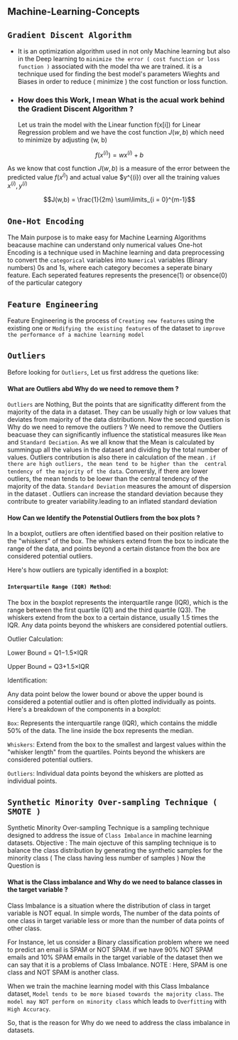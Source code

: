 ## Machine-Learning-Concepts

## `Gradient Discent Algorithm`
- It is an optimization algorithm used in not only Machine learning but also in the Deep learning to `minimize the error ( cost function or loss function )` associated with the  model tha we are trained. it is a technique used for finding the best model's parameters Wieghts and Biases in order to reduce ( minimize ) the cost function or loss function.
-  ### How does this Work, I mean What is the acual work behind the Gradient Discent Algorithm ?
   Let us train the model with the Linear function f(x[i]) for Linear Regression problem and we have the cost function $J(w,b)$ which need to minimize by adjusting (w, b)

 $$f(x^{(i)}) = wx^{(i)} + b$$
 

 As we know that cost function $J(w,b)$ is a measure of the error between the predicted value $f(x^{i)})$ and actual value $y^{(i}) over all the training values $x^{(i)}, y^{(i)}$

 $$J(w,b) = \frac{1}{2m} \sum\limits_{i = 0}^{m-1}$$


## `One-Hot Encoding`

The Main purpose is to make easy for Machine Learning Algorithms beacause machine can understand only numerical values
One-hot Encoding is a technique used in Machine learning and data preprocessing to convert the `categorical` variables into `Numerical` variables (Binary numbers) 0s and 1s, where each category becomes a seperate binary feature. Each seperated features represents the presence(1) or obsence(0) of the particular category

## `Feature Engineering`
Feature Engineering is the process of `Creating new features` using the existing one or `Modifying the existing features` of the dataset to `improve the performance of a machine learning model` 


## `Outliers`
Before looking for `Outliers`, Let us first address the quetions like:
#### What are Outliers abd Why do we need to remove them ? 

`Outliers` are Nothing, But the points that are significatlty different from the majority of the data in a dataset. They can be usually high or low values that deviates from majority of the data distributionn. Now the second question is Why do we need to remove the outliers ? We need to remove the Outliers beacuase they can significantly influence the statistical measures like `Mean` and `Standard Deciation`. As we all know that the Mean is calculated by summingup all the values in the dataset and dividing by the total number of values. Outliers contribution is also there in calculation of the mean . `if there are high outliers, the mean tend to be higher than the  central tendency of the majority of the data`. Conversly, if there are lower outliers, the mean tends to be loewr than the central tendency of the majority of the data. `Standard Deviation` measures the amount of dispersion in the dataset . Outliers can increase the standard deviation because they contribute to greater variability.leading to an inflated standard deviation

#### How Can we Identify the Potenstial Outliers from the box plots ?

In a boxplot, outliers are often identified based on their position relative to the "whiskers" of the box. The whiskers extend from the box to indicate the range of the data, and points beyond a certain distance from the box are considered potential outliers.

Here's how outliers are typically identified in a boxplot:

#### `Interquartile Range (IQR) Method`:

The box in the boxplot represents the interquartile range (IQR), which is the range between the first quartile (Q1) and the third quartile (Q3).
The whiskers extend from the box to a certain distance, usually 1.5 times the IQR.
Any data points beyond the whiskers are considered potential outliers.

Outlier Calculation:

Lower Bound = Q1−1.5×IQR

Upper Bound = Q3+1.5×IQR

Identification:

Any data point below the lower bound or above the upper bound is considered a potential outlier and is often plotted individually as points.
Here's a breakdown of the components in a boxplot:

`Box`: Represents the interquartile range (IQR), which contains the middle 50% of the data. The line inside the box represents the median.

`Whiskers`: Extend from the box to the smallest and largest values within the "whisker length" from the quartiles. Points beyond the whiskers are considered potential outliers.

`Outliers`: Individual data points beyond the whiskers are plotted as individual points.

## `Synthetic Minority Over-sampling Technique ( SMOTE )`
Synthetic Minority Over-sampling Technique is a sampling technique designed to address the issue of `Class Imbalance` in machine learning datasets.
Objective : The main ojectuve of this sampling technique is to balance the class distribution by generating the synthetic samples for the minority class ( The class having less number of samples )
Now the Question is 
#### What is the Class imbalance and Why do we need to balance classes in the target variable ?
Class Imbalance is a situation where the distribution of class in target variable is NOT equal. In simple words, The number of the data points of one class in target variable less or more than the number of data points of other class. 

For Instance, let us consider a Binary classification problem where we need to predict an email is SPAM or NOT SPAM. if we have 90% NOT SPAM emails and 10% SPAM emails in the target variable of the dataset then we can say that it is a problems of Class Imbalance. NOTE : Here, SPAM is one class and NOT SPAM is another class.

When we train the machine learning model with this Class Imbalance dataset, `Model tends to be more biased towards the majority class`. `The model may NOT perform on minority class` which leads to `Overfitting` with `High Accuracy`. 

So, that is the reason for Why do we need to address the class imbalance in datasets.





